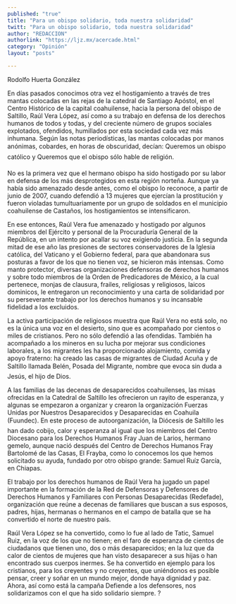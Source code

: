 ```yaml
---
published: "true"
title: "Para un obispo solidario, toda nuestra solidaridad"
twitt: "Para un obispo solidario, toda nuestra solidaridad"
author: "REDACCION"
authorlink: "https://ljz.mx/acercade.html"
category: "Opinión"
layout: "posts"

---
```



  Rodolfo Huerta González



  En días pasados conocimos otra vez el hostigamiento a través de tres mantas colocadas en las rejas de la catedral de Santiago Apóstol, en el Centro Histórico de la capital coahuilense, hacia la persona del obispo de Saltillo, Raúl Vera López, así como a su trabajo en defensa de los derechos humanos de todos y todas, y del creciente número de grupos sociales explotados, ofendidos, humillados por esta sociedad cada vez más inhumana. Según las notas periodísticas, las mantas colocadas por manos anónimas, cobardes, en horas de obscuridad, decían: Queremos un obispo católico y Queremos que el obispo sólo hable de religión.



  No es la primera vez que el hermano obispo ha sido hostigado por su labor en defensa de los más desprotegidos en esta región norteña. Aunque ya había sido amenazado desde antes, como el obispo lo reconoce, a partir de junio de 2007, cuando defendió a 13 mujeres que ejercían la prostitución y fueron violadas tumultuariamente por un grupo de soldados en el municipio coahuilense de Castaños, los hostigamientos se intensificaron.



  En ese entonces, Raúl Vera fue amenazado y hostigado por algunos miembros del Ejército y personal de la Procuraduría General de la República, en un intento por acallar su voz exigiendo justicia. En la segunda mitad de ese año las presiones de sectores conservadores de la Iglesia católica, del Vaticano y el Gobierno federal, para que abandonara sus posturas a favor de los que no tienen voz, se hicieron más intensas. Como manto protector, diversas organizaciones defensoras de derechos humanos y sobre todo miembros de la Orden de Predicadores de México, a la cual pertenece, monjas de clausura, frailes, religiosas y religiosos, laicos dominicos, le entregaron un reconocimiento y una carta de solidaridad por su perseverante trabajo por los derechos humanos y su incansable fidelidad a los excluidos.



  La activa participación de religiosos muestra que Raúl Vera no está solo, no es la única una voz en el desierto, sino que es acompañado por cientos o miles de cristianos. Pero no sólo defendió a las ofendidas. También ha acompañado a los mineros en su lucha por mejorar sus condiciones laborales, a los migrantes les ha proporcionado alojamiento, comida y apoyo fraterno: ha creado las casas de migrantes de Ciudad Acuña y de Saltillo llamada Belén, Posada del Migrante, nombre que evoca sin duda a Jesús, el hijo de Dios.



  A las familias de las decenas de desaparecidos coahuilenses, las misas ofrecidas en la Catedral de Saltillo les ofrecieron un rayito de esperanza, y algunas se empezaron a organizar y crearon la organización Fuerzas Unidas por Nuestros Desaparecidos y Desaparecidas en Coahuila (Fuundec). En este proceso de autoorganización, la Diócesis de Saltillo les han dado cobijo, calor y esperanza al igual que los miembros del Centro Diocesano para los Derechos Humanos Fray Juan de Larios, hermano gemelo, aunque nació después del Centro de Derechos Humanos Fray Bartolomé de las Casas, El Frayba, como lo conocemos los que hemos solicitado su ayuda, fundado por otro obispo grande: Samuel Ruíz García, en Chiapas.



  El trabajo por los derechos humanos de Raúl Vera ha jugado un papel importante en la formación de la Red de Defensoras y Defensores de Derechos Humanos y Familiares con Personas Desaparecidas (Redefade), organización que reúne a decenas de familiares que buscan a sus esposos, padres, hijas, hermanas o hermanos en el campo de batalla que se ha convertido el norte de nuestro país.



  Raúl Vera López se ha convertido, como lo fue al lado de Tatic, Samuel Ruiz, en la voz de los que no tienen; en el faro de esperanza de cientos de ciudadanos que tienen uno, dos o más desaparecidos; en la luz que da calor de cientos de mujeres que han visto desaparecer a sus hijas o han encontrado sus cuerpos inermes. Se ha convertido en ejemplo para los cristianos, para los creyentes y no creyentes, que uniéndonos es posible pensar, creer y soñar en un mundo mejor, donde haya dignidad y paz. Ahora, así como está la campaña Defiende a los defensores, nos solidarizamos con el que ha sido solidario siempre. ?

